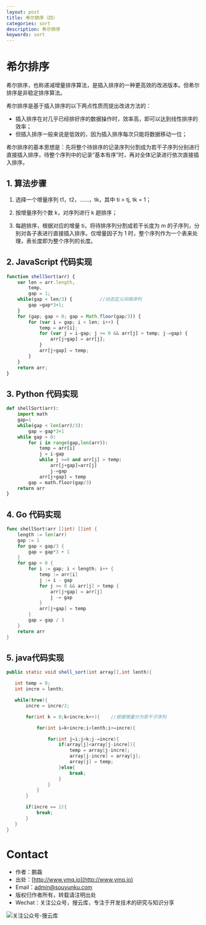 ```yaml
---
layout: post
title: 希尔排序（四）
categories: sort
description: 希尔排序
keywords: sort
---
```


# 希尔排序

希尔排序，也称递减增量排序算法，是插入排序的一种更高效的改进版本。但希尔排序是非稳定排序算法。

希尔排序是基于插入排序的以下两点性质而提出改进方法的：

 - 插入排序在对几乎已经排好序的数据操作时，效率高，即可以达到线性排序的效率；
 - 但插入排序一般来说是低效的，因为插入排序每次只能将数据移动一位；

希尔排序的基本思想是：先将整个待排序的记录序列分割成为若干子序列分别进行直接插入排序，待整个序列中的记录“基本有序”时，再对全体记录进行依次直接插入排序。


## 1. 算法步骤

1. 选择一个增量序列 t1，t2，……，tk，其中 ti > tj, tk = 1；

2. 按增量序列个数 k，对序列进行 k 趟排序；

3. 每趟排序，根据对应的增量 ti，将待排序列分割成若干长度为 m 的子序列，分别对各子表进行直接插入排序。仅增量因子为 1 时，整个序列作为一个表来处理，表长度即为整个序列的长度。


## 2. JavaScript 代码实现

```js
function shellSort(arr) {
    var len = arr.length,
        temp,
        gap = 1;
    while(gap < len/3) {          //动态定义间隔序列
        gap =gap*3+1;
    }
    for (gap; gap > 0; gap = Math.floor(gap/3)) {
        for (var i = gap; i < len; i++) {
            temp = arr[i];
            for (var j = i-gap; j >= 0 && arr[j] > temp; j-=gap) {
                arr[j+gap] = arr[j];
            }
            arr[j+gap] = temp;
        }
    }
    return arr;
}
```

## 3. Python 代码实现

```python
def shellSort(arr):
    import math
    gap=1
    while(gap < len(arr)/3):
        gap = gap*3+1
    while gap > 0:
        for i in range(gap,len(arr)):
            temp = arr[i]
            j = i-gap
            while j >=0 and arr[j] > temp:
                arr[j+gap]=arr[j]
                j-=gap
            arr[j+gap] = temp
        gap = math.floor(gap/3)
    return arr
}
```

## 4. Go 代码实现

```go
func shellSort(arr []int) []int {
	length := len(arr)
	gap := 1
	for gap < gap/3 {
		gap = gap*3 + 1
	}
	for gap > 0 {
		for i := gap; i < length; i++ {
			temp := arr[i]
			j := i - gap
			for j >= 0 && arr[j] > temp {
				arr[j+gap] = arr[j]
				j -= gap
			}
			arr[j+gap] = temp
		}
		gap = gap / 3
	}
	return arr
}
```

## 5. java代码实现
```java
public static void shell_sort(int array[],int lenth){

   int temp = 0;
   int incre = lenth;

   while(true){
       incre = incre/2;

       for(int k = 0;k<incre;k++){    //根据增量分为若干子序列

           for(int i=k+incre;i<lenth;i+=incre){

               for(int j=i;j>k;j-=incre){
                   if(array[j]<array[j-incre]){
                       temp = array[j-incre];
                       array[j-incre] = array[j];
                       array[j] = temp;
                   }else{
                       break;
                   }
               }
           }
       }

       if(incre == 1){
           break;
       }
   }
}
```


# Contact

 - 作者：鹏磊  
 - 出处：[http://www.ymq.io](http://www.ymq.io)  
 - Email：[admin@souyunku.com](admin@souyunku.com)
 - 版权归作者所有，转载请注明出处
 - Wechat：关注公众号，搜云库，专注于开发技术的研究与知识分享
 
![关注公众号-搜云库](http://www.ymq.io/images/souyunku.png "搜云库")